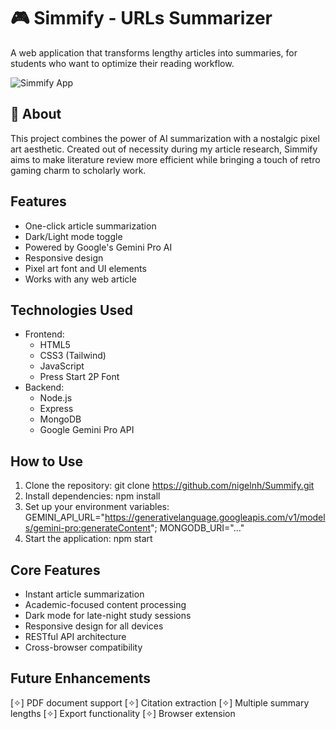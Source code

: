 # 🎮 Simmify - URLs Summarizer

A web application that transforms lengthy articles into summaries, for students who want to optimize their reading workflow.

![Simmify App](./assets/app-screenshot.png)

## 🎯 About

This project combines the power of AI summarization with a nostalgic pixel art aesthetic. Created out of necessity during my article research, Simmify aims to make literature review more efficient while bringing a touch of retro gaming charm to scholarly work.

## Features
- One-click article summarization
- Dark/Light mode toggle
- Powered by Google's Gemini Pro AI
- Responsive design
- Pixel art font and UI elements
- Works with any web article

## Technologies Used
- Frontend:
  - HTML5
  - CSS3 (Tailwind)
  - JavaScript
  - Press Start 2P Font
- Backend:
  - Node.js
  - Express
  - MongoDB
  - Google Gemini Pro API

## How to Use
1. Clone the repository: git clone https://github.com/nigelnh/Summify.git
2. Install dependencies: npm install
3. Set up your environment variables:
GEMINI_API_URL="https://generativelanguage.googleapis.com/v1/models/gemini-pro:generateContent";
MONGODB_URI="..."
4. Start the application: npm start

## Core Features
- Instant article summarization
- Academic-focused content processing
- Dark mode for late-night study sessions
- Responsive design for all devices
- RESTful API architecture
- Cross-browser compatibility

## Future Enhancements
[✧] PDF document support
[✧] Citation extraction
[✧] Multiple summary lengths
[✧] Export functionality
[✧] Browser extension
